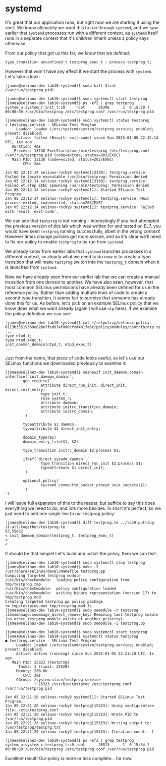 # systemd

It's great that our application runs, but right now we are starting it using the shell. We know ultimately we want this to run through `systemd`, and we saw earlier that `systemd` processes run with a different context, as `systemd` itself runs in a separate context that it's children inherit unless a policy says otherwise.

From our policy that got us this far, we know that we defined:

```
type_transition unconfined_t testprog_exec_t : process testprog_t;
```

However that won't have any effect if we start the process with `systemd`. Let's take a look:

```
[james@selinux-dev lab10-systemd]$ sudo kill $(cat /var/run/testprog.pid)

[james@selinux-dev lab10-systemd]$ sudo systemctl start testprog
[james@selinux-dev lab10-systemd]$ ps -efZ | grep testprog
system_u:system_r:init_t:s0     root      26390      1  0 15:20 ?        00:00:00 /usr/bin/testprog /etc/testprog.conf /var/run/testprog.pid

[james@selinux-dev lab10-systemd]$ sudo systemctl status testprog
× testprog.service - SELinux Test Program
     Loaded: loaded (/etc/systemd/system/testprog.service; enabled; preset: disabled)
     Active: failed (Result: exit-code) since Sun 2025-01-05 22:12:14 UTC; 14s ago
   Duration: 4ms
    Process: 13138 ExecStart=/usr/bin/testprog /etc/testprog.conf /var/run/testprog.pid (code=exited, status=203/EXEC)
   Main PID: 13138 (code=exited, status=203/EXEC)
        CPU: 2ms

Jan 05 22:12:14 selinux-rocky9 systemd[13138]: testprog.service: Failed to locate executable /usr/bin/testprog: Permission denied
Jan 05 22:12:14 selinux-rocky9 systemd[13138]: testprog.service: Failed at step EXEC spawning /usr/bin/testprog: Permission denied
Jan 05 22:12:14 selinux-rocky9 systemd[1]: Started SELinux Test Program.
Jan 05 22:12:14 selinux-rocky9 systemd[1]: testprog.service: Main process exited, code=exited, status=203/EXEC
Jan 05 22:12:14 selinux-rocky9 systemd[1]: testprog.service: Failed with result 'exit-code'.
```

We can see that `testprog` is not running - interestingly if you had attempted the previous version of this lab which was written for and tested on EL7, you would have seen `testprog` running successfully, albeit in the wrong context! However times change policies get more secure, and so it's clear we'll need to fix our policy to enable `testprog` to be run from `systemd`.

We already know from earlier labs that `systemd` launches processes in a different context, so clearly what we need to do now is to create a type transition that will make `testprog` switch into the `testprog_t` domain when it is launched from `systemd`.

Now we have already seen from our earlier lab that we can create a manual transition from one domain to another. We have also seen, however, that most common SELinux permissions have already been defined for us in the reference policy. Rather than adding multiple lines of code to create a second type transition, it seems fair to surmise that someone has already done this for us. As before, let's pick on an example SELinux policy that we know does what we want already (again I will use `ntp` here). If we examine the policy definition we can see:

```
[james@selinux-dev lab10-systemd]$ cat ~/refpolicy/selinux-policy-0113b35519369e628e7fcd87af000cfcd4b1fa6c/policy/modules/contrib/ntp.te
...
type ntpd_t;
type ntpd_exec_t;
init_daemon_domain(ntpd_t, ntpd_exec_t)
...
```

Just from the name, that piece of code looks useful, so let's use our SELinux functions we downloaded previously to examine it:

```
[james@selinux-dev lab10-systemd]$ seshowif init_daemon_domain
interface(`init_daemon_domain',`
        gen_require(`
                attribute direct_run_init, direct_init, direct_init_entry;
                type init_t;
                role system_r;
                attribute daemon;
                attribute initrc_transition_domain;
                attribute initrc_domain;
        ')

        typeattribute $1 daemon;
        typeattribute $2 direct_init_entry;

        domain_type($1)
        domain_entry_file($1, $2)

        type_transition initrc_domain $2:process $1;

        ifdef(`direct_sysadm_daemon',`
                type_transition direct_run_init $2:process $1;
                typeattribute $1 direct_init;
        ')

        optional_policy(`
                systemd_connectto_socket_proxyd_unix_sockets($1)
        ')
')

```

I will leave full expansion of this to the reader, but suffice to say this does everything we need to do, and lots more besides. In short it's perfect, so we just need to add one single line to our testprog policy:

```
[james@selinux-dev lab10-systemd]$ diff testprog.te ../lab9-putting-it-all-together/testprog.te
53,55d52
< init_daemon_domain(testprog_t, testprog_exec_t)
<
<
```

It should be that simple! Let's build and install the policy, then we can test:

```
[james@selinux-dev lab10-systemd]$ sudo systemctl stop testprog
[james@selinux-dev lab10-systemd]$ make -f /usr/share/selinux/devel/Makefile testprog.pp
Compiling targeted testprog module
/usr/bin/checkmodule:  loading policy configuration from tmp/testprog.tmp
/usr/bin/checkmodule:  policy configuration loaded
/usr/bin/checkmodule:  writing binary representation (version 17) to tmp/testprog.mod
Creating targeted testprog.pp policy package
rm tmp/testprog.mod tmp/testprog.mod.fc
[james@selinux-dev lab10-systemd]$ sudo semodule -r testprog
libsemanage.semanage_direct_remove_key: Removing last testprog module (no other testprog module exists at another priority).
[james@selinux-dev lab10-systemd]$ sudo semodule -i testprog.pp

[james@selinux-dev lab10-systemd]$ sudo systemctl start testprog
[james@selinux-dev lab10-systemd]$ systemctl status testprog
● testprog.service - SELinux Test Program
     Loaded: loaded (/etc/systemd/system/testprog.service; enabled; preset: disabled)
     Active: active (running) since Sun 2025-01-05 22:21:20 UTC; 1s ago
   Main PID: 15323 (testprog)
      Tasks: 1 (limit: 22920)
     Memory: 200.0K
        CPU: 3ms
     CGroup: /system.slice/testprog.service
             └─15323 /usr/bin/testprog /etc/testprog.conf /var/run/testprog.pid

Jan 05 22:21:20 selinux-rocky9 systemd[1]: Started SELinux Test Program.
Jan 05 22:21:20 selinux-rocky9 testprog[15323]: Using configuration file: /etc/testprog.conf
Jan 05 22:21:20 selinux-rocky9 testprog[15323]: Wrote PID to /var/run/testprog.pid
Jan 05 22:21:20 selinux-rocky9 testprog[15323]: Writing output to: /var/testprog/testprg.txt
Jan 05 22:21:20 selinux-rocky9 testprog[15323]: Iteration count: -1

[james@selinux-dev lab10-systemd]$ ps -efZ | grep testprog
system_u:system_r:testprog_t:s0 root      26513      1  0 15:34 ?        00:00:00 /usr/bin/testprog /etc/testprog.conf /var/run/testprog.pid

```

Excellent result! Our policy is more or less complete... for now.
